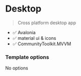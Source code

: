 # Desktop

> Cross platform desktop app

* ✅ Avalonia
* ✅ material ui & icons
* ✅ CommunityToolkit.MVVM

### Template options

No options
